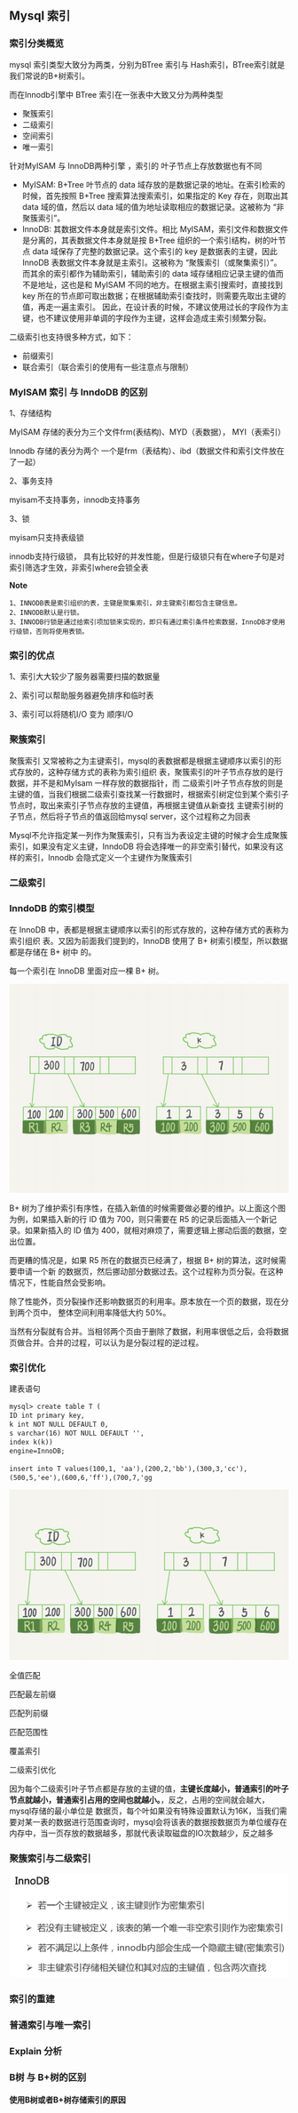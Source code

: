 ## Mysql 索引

### 索引分类概览

mysql 索引类型大致分为两类，分别为BTree 索引与 Hash索引，BTree索引就是我们常说的B+树索引。

而在Innodb引擎中 BTree 索引在一张表中大致又分为两种类型

- 聚簇索引
- 二级索引
- 空间索引
- 唯一索引

针对MyISAM 与 InnoDB两种引擎 ，索引的 叶子节点上存放数据也有不同

- MyISAM: B+Tree 叶节点的 data 域存放的是数据记录的地址。在索引检索的时候，首先按照 B+Tree 搜索算法搜索索引，如果指定的 Key 存在，则取出其 data 域的值，然后以 data 域的值为地址读取相应的数据记录。这被称为 “非聚簇索引”。
- InnoDB: 其数据文件本身就是索引文件。相比 MyISAM，索引文件和数据文件是分离的，其表数据文件本身就是按 B+Tree 组织的一个索引结构，树的叶节点 data 域保存了完整的数据记录。这个索引的 key 是数据表的主键，因此 InnoDB 表数据文件本身就是主索引。这被称为 “聚簇索引（或聚集索引）”。而其余的索引都作为辅助索引，辅助索引的 data 域存储相应记录主键的值而不是地址，这也是和 MyISAM 不同的地方。在根据主索引搜索时，直接找到 key 所在的节点即可取出数据；在根据辅助索引查找时，则需要先取出主键的值，再走一遍主索引。 因此，在设计表的时候，不建议使用过长的字段作为主键，也不建议使用非单调的字段作为主键，这样会造成主索引频繁分裂。



二级索引也支持很多种方式，如下：

- 前缀索引
- 联合索引（联合索引的使用有一些注意点与限制）





### MyISAM 索引 与 InndoDB 的区别

1、存储结构

MyISAM 存储的表分为三个文件frm(表结构)、MYD（表数据）， MYI（表索引） 

Innodb 存储的表分为两个 一个是frm（表结构）、ibd（数据文件和索引文件放在了一起）

2、事务支持

myisam不支持事务，innodb支持事务

3、锁

myisam只支持表级锁

innodb支持行级锁， 具有比较好的并发性能，但是行级锁只有在where子句是对索引筛选才生效，非索引where会锁全表 

**Note**

```
1、INNODB表是索引组织的表，主键是聚集索引，非主键索引都包含主键信息。
2、INNODB默认是行锁。
3、INNODB行锁是通过给索引项加锁来实现的，即只有通过索引条件检索数据，InnoDB才使用行级锁，否则将使用表锁。 
```



### 索引的优点

1、索引大大较少了服务器需要扫描的数据量

2、索引可以帮助服务器避免排序和临时表

3、索引可以将随机I/O 变为 顺序I/O



### 聚簇索引

聚簇索引 又常被称之为主键索引，mysql的表数据都是根据主键顺序以索引的形式存放的，这种存储方式的表称为索引组织 表，聚簇索引的叶子节点存放的是行数据，并不是和MyIsam 一样存放的数据指针，而 二级索引叶子节点存放的则是主键的值，当我们根据二级索引查找某一行数据时，根据索引树定位到某个索引子节点时，取出来索引子节点存放的主键值，再根据主键值从新查找 主键索引树的子节点，然后将子节点的值返回给mysql server，这个过程称之为回表

Mysql不允许指定某一列作为聚簇索引，只有当为表设定主键的时候才会生成聚簇索引，如果没有定义主键，InndoDB 将会选择唯一的非空索引替代，如果没有这样的索引，Innodb 会隐式定义一个主键作为聚簇索引







### 二级索引



### InndoDB 的索引模型

在 InnoDB 中，表都是根据主键顺序以索引的形式存放的，这种存储方式的表称为索引组织 表。又因为前面我们提到的，InnoDB 使用了 B+ 树索引模型，所以数据都是存储在 B+ 树中 的。 

每一个索引在 InnoDB 里面对应一棵 B+ 树。

![image-20210226105751348](assets/image-20210226105751348.png)

B+ 树为了维护索引有序性，在插入新值的时候需要做必要的维护。以上面这个图为例，如果插入新的行 ID 值为 700，则只需要在 R5 的记录后面插入一个新记录。如果新插入的 ID 值为 400，就相对麻烦了，需要逻辑上挪动后面的数据，空出位置。 

而更糟的情况是，如果 R5 所在的数据页已经满了，根据 B+ 树的算法，这时候需要申请一个新 的数据页，然后挪动部分数据过去。这个过程称为页分裂。在这种情况下，性能自然会受影响。

除了性能外，页分裂操作还影响数据页的利用率。原本放在一个页的数据，现在分到两个页中， 整体空间利用率降低大约 50%。 

当然有分裂就有合并。当相邻两个页由于删除了数据，利用率很低之后，会将数据页做合并。合并的过程，可以认为是分裂过程的逆过程。





### 索引优化

建表语句

```
mysql> create table T (
ID int primary key,
k int NOT NULL DEFAULT 0, 
s varchar(16) NOT NULL DEFAULT '',
index k(k))
engine=InnoDB;

insert into T values(100,1, 'aa'),(200,2,'bb'),(300,3,'cc'),(500,5,'ee'),(600,6,'ff'),(700,7,'gg
```

![image-20210226110854176](assets/image-20210226110854176.png)



全值匹配



匹配最左前缀



匹配列前缀



匹配范围性



覆盖索引



二级索引优化

因为每个二级索引叶子节点都是存放的主键的值，**主键长度越小，普通索引的叶子节点就越小，普通索引占用的空间也就越小。**，反之，占用的空间就会越大，mysql存储的最小单位是 数据页，每个叶如果没有特殊设置默认为16K，当我们需要对某一表的数据进行范围查询时，mysql会将该表的数据按数据页为单位缓存在内存中，当一页存放的数据越多，那就代表读取磁盘的IO次数越少，反之越多



### 聚簇索引与二级索引





![1572501049759](assets\1572501049759.png)



### 索引的重建



### 普通索引与唯一索引



### Explain 分析





### B树 与 B+树的区别

#### 使用B树或者B+树存储索引的原因